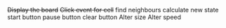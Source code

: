 ~~Display the board~~
~~Click event for cell~~
find neighbours
calculate new state
start button
pause button
clear button
Alter size
Alter speed
